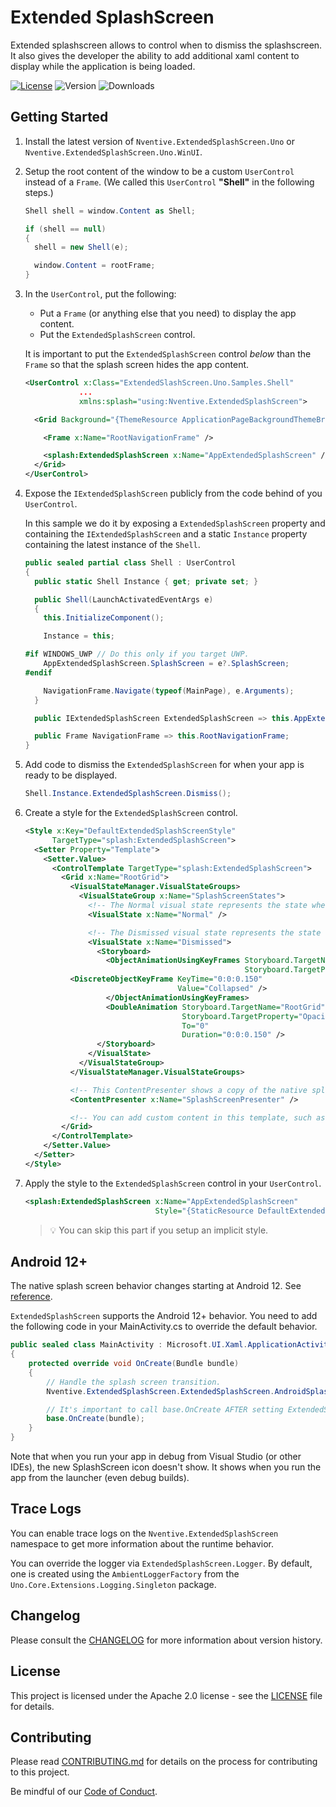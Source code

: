 ﻿# Extended SplashScreen
Extended splashscreen allows to control when to dismiss the splashscreen. It also gives the developer the ability to add additional xaml content to display while the application is being loaded.

[![License](https://img.shields.io/badge/License-Apache%202.0-blue.svg?style=flat-square)](LICENSE)
 ![Version](https://img.shields.io/nuget/v/Nventive.ExtendedSplashScreen.Uno?style=flat-square)
 ![Downloads](https://img.shields.io/nuget/dt/Nventive.ExtendedSplashScreen.Uno?style=flat-square)

## Getting Started
1. Install the latest version of `Nventive.ExtendedSplashScreen.Uno` or `Nventive.ExtendedSplashScreen.Uno.WinUI`.

1. Setup the root content of the window to be a custom `UserControl` instead of a `Frame`.
   (We called this `UserControl` **"Shell"** in the following steps.)
    ``` c#			
    Shell shell = window.Content as Shell;

    if (shell == null)
    {
      shell = new Shell(e);

      window.Content = rootFrame;
    }
    ```

1. In the `UserControl`, put the following:
   - Put a `Frame` (or anything else that you need) to display the app content.
   - Put the `ExtendedSplashScreen` control.
   
   It is important to put the `ExtendedSplashScreen` control _below_ than the `Frame` so that the splash screen hides the app content.
    ```XML
    <UserControl x:Class="ExtendedSlashScreen.Uno.Samples.Shell"
                ...
                xmlns:splash="using:Nventive.ExtendedSplashScreen">

      <Grid Background="{ThemeResource ApplicationPageBackgroundThemeBrush}">

        <Frame x:Name="RootNavigationFrame" />

        <splash:ExtendedSplashScreen x:Name="AppExtendedSplashScreen" />
      </Grid>
    </UserControl>
    ```

1. Expose the `IExtendedSplashScreen` publicly from the code behind of you `UserControl`.

   In this sample we do it by exposing a `ExtendedSplashScreen` property and containing the `IExtendedSplashScreen` and a static `Instance` property containing the latest instance of the `Shell`.
    ```C#
    public sealed partial class Shell : UserControl
    {
      public static Shell Instance { get; private set; }

      public Shell(LaunchActivatedEventArgs e)
      {
        this.InitializeComponent();

        Instance = this;

    #if WINDOWS_UWP // Do this only if you target UWP.
        AppExtendedSplashScreen.SplashScreen = e?.SplashScreen;
    #endif

        NavigationFrame.Navigate(typeof(MainPage), e.Arguments);
      }

      public IExtendedSplashScreen ExtendedSplashScreen => this.AppExtendedSplashScreen;

      public Frame NavigationFrame => this.RootNavigationFrame;
    }
    ```

1. Add code to dismiss the `ExtendedSplashScreen` for when your app is ready to be displayed.

    ```c#
    Shell.Instance.ExtendedSplashScreen.Dismiss();
    ```

1. Create a style for the `ExtendedSplashScreen` control.
    ```xml
    <Style x:Key="DefaultExtendedSplashScreenStyle"
          TargetType="splash:ExtendedSplashScreen">
      <Setter Property="Template">
        <Setter.Value>
          <ControlTemplate TargetType="splash:ExtendedSplashScreen">
            <Grid x:Name="RootGrid">
              <VisualStateManager.VisualStateGroups>
                <VisualStateGroup x:Name="SplashScreenStates">
                  <!-- The Normal visual state represents the state when the extended splash screen is shown. -->
                  <VisualState x:Name="Normal" />

                  <!-- The Dismissed visual state represents the state when the extended splash screen is dismissed. -->
                  <VisualState x:Name="Dismissed">
                    <Storyboard>
                      <ObjectAnimationUsingKeyFrames Storyboard.TargetName="RootGrid"
                                                     Storyboard.TargetProperty="Visibility">
              <DiscreteObjectKeyFrame KeyTime="0:0:0.150"
                                      Value="Collapsed" />
                      </ObjectAnimationUsingKeyFrames>
                      <DoubleAnimation Storyboard.TargetName="RootGrid"
                                       Storyboard.TargetProperty="Opacity"
                                       To="0"
                                       Duration="0:0:0.150" />
                    </Storyboard>
                  </VisualState>
                </VisualStateGroup>
              </VisualStateManager.VisualStateGroups>

              <!-- This ContentPresenter shows a copy of the native splashscreen. -->
              <ContentPresenter x:Name="SplashScreenPresenter" />

              <!-- You can add custom content in this template, such as a loading animation. -->
            </Grid>
          </ControlTemplate>
        </Setter.Value>
      </Setter>
    </Style>
    ```

1. Apply the style to the `ExtendedSplashScreen` control in your `UserControl`.
    ```xml
    <splash:ExtendedSplashScreen x:Name="AppExtendedSplashScreen"
                                 Style="{StaticResource DefaultExtendedSplashScreenStyle}" />
    ```
   > 💡 You can skip this part if you setup an implicit style.

## Android 12+
The native splash screen behavior changes starting at Android 12.
See [reference](https://developer.android.com/develop/ui/views/launch/splash-screen).

`ExtendedSplashScreen` supports the Android 12+ behavior.
You need to add the following code in your MainActivity.cs to override the default behavior.
```csharp
public sealed class MainActivity : Microsoft.UI.Xaml.ApplicationActivity
{
	protected override void OnCreate(Bundle bundle)
	{
		// Handle the splash screen transition.
		Nventive.ExtendedSplashScreen.ExtendedSplashScreen.AndroidSplashScreen = AndroidX.Core.SplashScreen.SplashScreen.InstallSplashScreen(this);

		// It's important to call base.OnCreate AFTER setting ExtendedSplashScreen.AndroidSplashScreen.
		base.OnCreate(bundle);
	}
}
```

Note that when you run your app in debug from Visual Studio (or other IDEs), the new SplashScreen icon doesn't show.
It shows when you run the app from the launcher (even debug builds).

## Trace Logs
You can enable trace logs on the `Nventive.ExtendedSplashScreen` namespace to get more information about the runtime behavior.

You can override the logger via `ExtendedSplashScreen.Logger`.
By default, one is created using the `AmbientLoggerFactory` from the `Uno.Core.Extensions.Logging.Singleton` package.


## Changelog

Please consult the [CHANGELOG](CHANGELOG.md) for more information about version
history.

## License

This project is licensed under the Apache 2.0 license - see the
[LICENSE](LICENSE) file for details.

## Contributing

Please read [CONTRIBUTING.md](CONTRIBUTING.md) for details on the process for
contributing to this project.

Be mindful of our [Code of Conduct](CODE_OF_CONDUCT.md).

